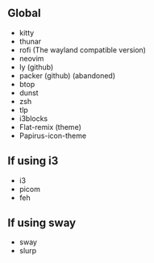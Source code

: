 ## Global
<ul>
  <li>kitty</li>
  <li>thunar</li>
  <li>rofi (The wayland compatible version)</li>
  <li>neovim</li>
  <li>ly (github)</li>
  <li>packer (github) (abandoned)</li>
  <li>btop</li>
  <li>dunst</li>
  <li>zsh</li>
  <li>tlp</li>
  <li>i3blocks</li>
  <li>Flat-remix (theme)</li>
<li>Papirus-icon-theme</li>
</ul>

## If using i3
<ul>  
  <li>i3</li>
  <li>picom</li>
  <li>feh</li>  
</ul>

## If using sway
<ul>
  <li>sway</li>
  <li>slurp</li>
</ul>
